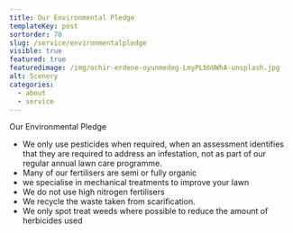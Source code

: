 ```yaml
---
title: Our Environmental Pledge
templateKey: post
sortorder: 70
slug: /service/environmentalpledge
visible: true
featured: true
featuredimage: /img/ochir-erdene-oyunmedeg-LmyPLbbUWhA-unsplash.jpg
alt: Scenery
categories:
  - about
  - service
---
```

Our Environmental Pledge

- We only use pesticides when required, when an assessment identifies that they are required to address an infestation, not as part of our regular annual lawn care programme.
- Many of our fertilisers are semi or fully organic
- we specialise in mechanical treatments to improve your lawn
- We do not use high nitrogen fertilisers
- We recycle the waste taken from scarification.
- We only spot treat weeds where possible to reduce the amount of herbicides used